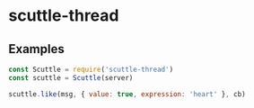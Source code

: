 # scuttle-thread

## Examples

```js
const Scuttle = require('scuttle-thread')
const scuttle = Scuttle(server)

scuttle.like(msg, { value: true, expression: 'heart' }, cb)
```
